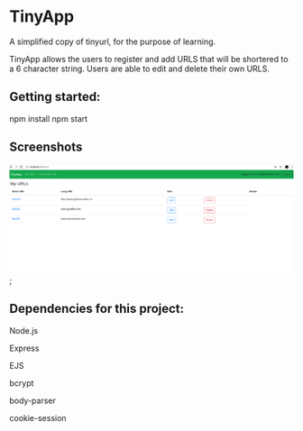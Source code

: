 # TinyApp

A simplified copy of tinyurl, for the purpose of learning. 

TinyApp allows the users to register and add URLS that will be shortered to a 6 character string.
Users are able to edit and delete their own URLS. 

## Getting started:
npm install
npm start 

## Screenshots

!["List of URLS entered by user"](/tinyAppScreenshot.png);

## Dependencies for this project:
Node.js

Express

EJS

bcrypt

body-parser

cookie-session